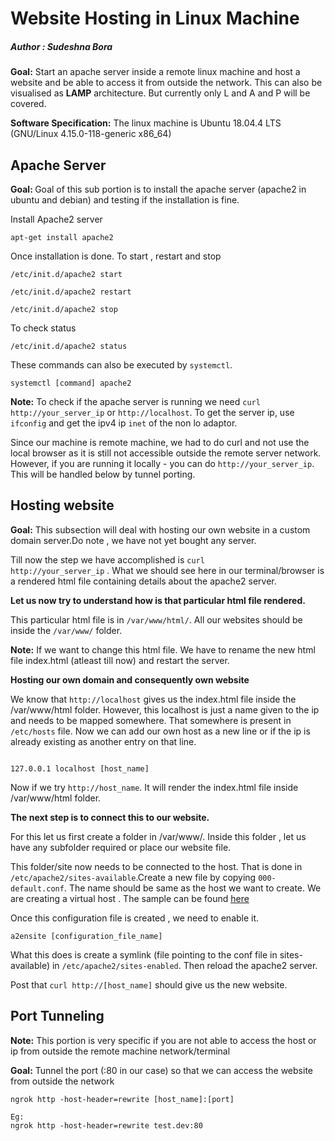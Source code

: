 # Website Hosting in Linux Machine

##### Author : Sudeshna Bora


<b>Goal:</b> Start an apache server inside a remote linux machine and host a website and be able to access it from outside the network. This can also be visualised as <b>LAMP</b> architecture. But currently only L and A and P will be covered.

<b>Software Specification:</b> The linux machine is Ubuntu 18.04.4 LTS (GNU/Linux 4.15.0-118-generic x86_64)

## Apache Server 

<b>Goal: </b> Goal of this sub portion is to install the apache server (apache2 in ubuntu and debian) and testing if the installation is fine.

Install Apache2 server 

<pre><code>apt-get install apache2
</code></pre>

Once installation is done. To start , restart and stop 

<pre><code>/etc/init.d/apache2 start</code></pre>

<pre><code>/etc/init.d/apache2 restart</code></pre>

<pre><code>/etc/init.d/apache2 stop</code></pre>

To check status 

<pre><code>/etc/init.d/apache2 status</code></pre>

These commands can also be executed by <code>systemctl</code>.

<pre><code>systemctl [command] apache2</code></pre>

<b>Note:</b> To check if the apache server is running we need <code>curl http://your_server_ip</code> or <code>http://localhost</code>. To get the server ip, use <code>ifconfig</code> and get the ipv4 ip <code>inet</code> of the non lo adaptor.

Since our machine is remote machine, we had to do curl and not use the local browser as it is still not accessible outside the remote server network. However, if you are running it locally - you can do <code>http://your_server_ip</code>. This will be handled below by tunnel porting. 

## Hosting website 

<b>Goal:</b> This subsection will deal with hosting our own website in a custom domain server.Do note , we have not yet bought any server.

Till now the step we have accomplished is <code>curl http://your_server_ip</code> . What we should see here in our terminal/browser is a rendered html file containing details about the apache2 server. 

<b>Let us now try to understand how is that particular html file rendered. </b>

This particular html file is in <code>/var/www/html/</code>. All our websites should be inside the <code>/var/www/</code> folder. 

<b>Note:</b> If we want to change this html file. We have to rename the new html file index.html (atleast till now) and restart the server.

<b> Hosting our own domain and consequently own website </b>

We know that <code>http://localhost</code> gives us the index.html file inside the /var/www/html folder. However, this localhost is just a name given to the ip and needs to be mapped somewhere.
That somewhere is present in <code>/etc/hosts</code> file. 
Now we can add our own host as a new line or if the ip is already existing as another entry on that line.

<pre><code>
127.0.0.1 localhost [host_name]
</pre></code>

Now if we try <code>http://host_name</code>. It will render the index.html file inside /var/www/html folder. 

<b>The next step is to connect this to our website. </b>

For this let us first create a folder in /var/www/. Inside this folder , let us have any subfolder required or place our website file.

This folder/site now needs to be connected to the host. That is done in <code>/etc/apache2/sites-available</code>.Create a new file by copying <code>000-default.conf</code>. The name should be same as the host we want to create.
We are creating a virtual host . The sample can be found [here](https://github.com/SudeshnaBora/Knowledge-Bucket/blob/main/docs/VirtualHost.conf)

Once this configuration file is created , we need to enable it. 

<code>a2ensite [configuration_file_name] </code>

What this does is create a symlink (file pointing to the conf file in sites-available) in <code>/etc/apache2/sites-enabled</code>. Then reload the apache2 server.

Post that <code>curl http://[host_name]</code> should give us the new website. 

## Port Tunneling

<b>Note:</b> This portion is very specific if you are not able to access the host or ip from outside the remote machine network/terminal

<b>Goal:</b> Tunnel the port (:80 in our case) so that we can access the website from outside the network 

<pre><code>ngrok http -host-header=rewrite [host_name]:[port]

Eg:
ngrok http -host-header=rewrite test.dev:80</code><pre>
